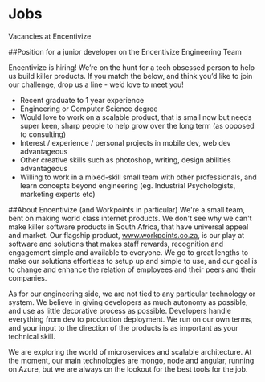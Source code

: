# Jobs
Vacancies at Encentivize

##Position for a junior developer on the Encentivize Engineering Team
 
Encentivize is hiring! We’re on the hunt for a tech obsessed person to help us build killer products. If you match the below, and think you’d like to join our challenge, drop us a line - we’d love to meet you! 

- Recent graduate to 1 year experience
- Engineering or Computer Science degree
- Would love to work on a scalable product, that is small now but needs super keen, sharp people to help grow over the long term (as opposed to consulting)
- Interest / experience / personal projects in mobile dev, web dev advantageous
- Other creative skills such as photoshop, writing, design abilities advantageous
- Willing to work in a mixed-skill small team with other professionals, and learn concepts beyond engineering (eg. Industrial Psychologists, marketing experts etc)
 
##About Encentivize (and Workpoints in particular)
We're a small team, bent on making world class internet products. We don't see why we can't make killer software products in South Africa, that have universal appeal and market. Our flagship product, www.workpoints.co.za, is our play at software and solutions that makes staff rewards, recognition and engagement simple and available to everyone. We go to great lengths to make our solutions effortless to setup up and simple to use, and our goal is to change and enhance the relation of employees and their peers and their companies. 
 
As for our engineering side, we are not tied to any particular technology or system. We believe in giving developers as much autonomy as possible, and use as little decorative process as possible. Developers handle everything from dev to production deployment. We run on our own terms, and your input to the direction of the products is as important as your technical skill. 
 
We are exploring the world of microservices and scalable architecture. At the moment, our main technologies are mongo, node and angular, running on Azure, but we are always on the lookout for the best tools for the job.